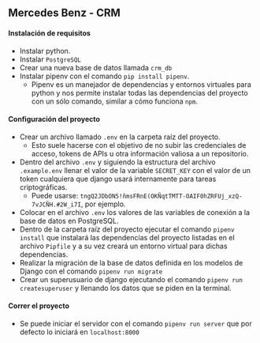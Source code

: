 ## Mercedes Benz - CRM

#### Instalación de requisitos
- Instalar python.
- Instalar `PostgreSQL`
- Crear una nueva base de datos llamada `crm_db`
- Instalar pipenv con el comando `pip install pipenv`.
  - Pipenv es un manejador de dependencias y entornos virtuales para python y nos permite instalar todas las dependencias del proyecto con un sólo comando, similar a cómo funciona `npm`.

#### Configuración del proyecto
- Crear un archivo llamado `.env` en la carpeta raíz del proyecto.
  - Esto suele hacerse con el objetivo de no subir las credenciales de acceso, tokens de APIs u otra información valiosa a un repositorio.
- Dentro del archivo `.env` y siguiendo la estructura del archivo `.example.env` llenar el valor de la variable `SECRET_KEY` con el valor de un token cualquiera que django usará internamente para tareas criptográficas.
  - Puede usarse: `tngQ2JDbON5!ñmsFRnE(OKÑqtTMTT-OAIF0hZRFUj_xzQ-7vJCÑH.#2W_i7I`, por ejemplo. 
- Colocar en el archivo `.env` los valores de las variables de conexión a la base de datos en PostgreSQL.
- Dentro de la carpeta raíz del proyecto ejecutar el comando `pipenv install` que instalará las dependencias del proyecto listadas en el archivo `Pipfile` y a su vez creará un entorno virtual para dichas dependencias.
- Realizar la migración de la base de datos definida en los modelos de Django con el comando `pipenv run migrate`
- Crear un superusuario de django ejecutando el comando `pipenv run createsuperuser` y llenando los datos que se piden en la terminal.

#### Correr el proyecto
- Se puede iniciar el servidor con el comando `pipenv run server` que por defecto lo iniciará en `localhost:8000`